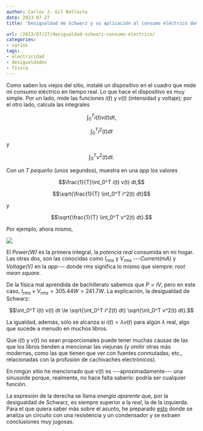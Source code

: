 ```yaml
---
author: Carlos J. Gil Bellosta
date: 2023-07-27
title: 'Desigualdad de Schwarz y su aplicación al consumo eléctrico doméstico'

url: /2023/07/27/desigualdad-schwarz-consumo-electrico/
categories:
- varios
tags:
- electricidad
- desigualdades
- física
---
```


Como saben los viejos del sitio, instalé un dispositivo en el cuadro que mide mi consumo eléctrico en tiempo real. Lo que hace el dispositivo es muy simple. Por un lado, mide las funciones $i(t)$ y $v(t)$ (intensidad y voltaje); por el otro lado, calcula las integrales

$$\int_0^T i(t) v(t) dt,$$

$$\int_0^T i^2(t) dt$$

y

$$\int_0^T v^2(t) dt.$$

Con un $T$ _pequeño_ (unos segundos), muestra en una _app_ los valores

$$\frac{1}{T}\int_0^T i(t) v(t) dt,$$

$$\sqrt{\frac{1}{T} \int_0^T i^2(t) dt}$$

y

$$\sqrt{\frac{1}{T} \int_0^T v^2(t) dt}.$$

Por ejemplo, ahora mismo,

![](/wp-uploads/2023/consumo_electricidad_00.png#center)

El _Power(W)_ es la primera integral, la _potencia real_ consumida en mi hogar. Las otras dos, son las conocidas como $I_{rms}$ y $V_{rms}$ ---_Current(mA)_ y _Voltage(V)_ en la _app_--- donde _rms_ significa lo mismo que siempre: _root mean square_.

De la física mal aprendida de bachillerato sabemos que $P = IV$, pero en este caso, $I_{rms} \times V_{rms} = 305.44 W > 241.7 W$. La explicación, la desigualdad de Schwarz:

$$\int_0^T i(t) v(t) dt \le \sqrt{\int_0^T i^2(t) dt} \sqrt{\int_0^T v^2(t) dt}.$$

La igualdad, además, sólo se alcanza si $i(t) = \lambda v(t)$ para algún $\lambda$ real, algo que sucede a menudo en muchos libros.

Que $i(t)$ y $v(t)$ no sean proporcionales puede tener muchas causas de las que los libros tienden a mencionar las viejunas (y omitir otras más modernas, como las que tienen que ver con fuentes conmutadas, etc., relacionadas con la profusión de cachivaches electrónicos).

En ningún sitio he mencionado que $v(t)$ es ---aproximadamente--- una sinusoide porque, realmente, no hace falta saberlo: podría ser cualquier función.

La expresión de la derecha se llama _energía aparente_ que, por la desigualdad de Schwarz, es siempre superior a la _real_, la de la izquierda. Para el que quiera saber más sobre el asunto, he preparado
[esto](https://github.com/cjgb/datanalytics_code/blob/main/reactive-energy/reactive_energy_00.ipynb)
donde se analiza un circuito con una resistencia y un condensador y se extraen conclusiones muy jugosas.